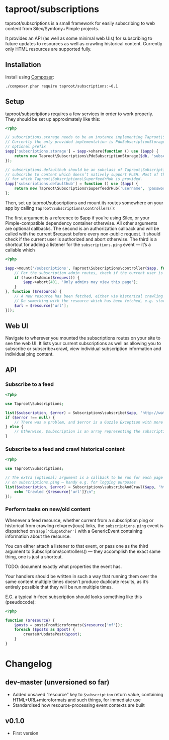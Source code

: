 # taproot/subscriptions

taproot/subscriptions is a small framework for easily subscribing to web content from Silex/Symfony+Pimple projects.

It provides an API (as well as some minimal web UIs) for subscribing to future updates to resources as well as crawling historical content. Currently only HTML resources are supported fully.

## Installation

Install using [Composer](https://getcomposer.org):

    ./composer.phar require taproot/subscriptions:~0.1

## Setup

taproot/subscriptions requires a few services in order to work properly. They should be set up approximately like this:

```php
<?php

// subscriptions.storage needs to be an instance implementing Taproot\Subscriptions\SubscriptionStorage
// Currently the only provided implementation is PdoSubscriptionStorage, which takes a PDO instance and an
// optional prefix
$app['subscriptions.storage'] = $app->share(function () use ($app) {
	return new Taproot\Subscriptions\PdoSubscriptionStorage($db, 'subscriptions_');
});

// subscriptions.defaulthub should be an subclass of Taproot\Subscriptions\PushHub, which will be used to 
// subscribe to content which doesn’t natively support PuSH. Most of the time this should be a Superfeedr hub,
// for which Taproot\Subscriptions\SuperfeedrHub is provided.
$app['subscriptions.defaulthub'] = function () use ($app) {
	return new Taproot\Subscriptions\SuperfeedrHub('username', 'password or token');
};
```

Then, set up taproot/subscriptions and mount its routes somewhere on your app by calling `Taproot\Subscriptions\controllers()`:

The first argument is a reference to $app if you’re using Silex, or your Pimple-compatible dependency container otherwise. All other arguments are optional callbacks.
The second is an authorization callback and will be called with the current $request before every non-public request.
It should check if the current user is authorized and abort otherwise.
The third is a shortcut for adding a listener for the `subscriptions.ping` event — it’s a callable which 

```php
<?php

$app->mount('/subscriptions', Taproot\Subscriptions\controller($app, function ($request) {
	// For the subscription admin routes, check if the current user is allowed to view them.
	if (!userIsAdmin($request)) {
		$app->abort(401, 'Only admins may view this page');
	}
}, function ($resource) {
	// A new resource has been fetched, either via historical crawling or new content from a subscription.
	// Do something with the resource which has been fetched, e.g. store, index, processing
	$url = $resource['url'];
}));
```

## Web UI

Navigate to wherever you mounted the subscriptions routes on your site to see the web UI. It lists your current subscriptions as well as allowing you to subscribe or subscribe+crawl, view individual subscription information and individual ping content.

## API

### Subscribe to a feed

```php
<?php

use Taproot\Subscriptions;

list($subscription, $error) = Subscriptions\subscribe($app, 'http://waterpigs.co.uk');
if ($error !== null) {
	// There was a problem, and $error is a Guzzle Exception with more information about exactly what.
} else {
	// Otherwise, $subscription is an array representing the subscription which was just created
}
```

### Subscribe to a feed and crawl historical content

```php
<?php

use Taproot\Subscriptions;

// The extra (optional) argument is a callback to be run for each page which gets crawled, in addition to any listeners
// on subscriptions.ping — handy e.g. for logging purposes
list($subscription, $error) = Subscriptions\subscribeAndCrawl($app, 'http://waterpigs.co.uk', function ($resource) {
	echo "Crawled {$resource['url']}\n";
});

```

### Perform tasks on new/old content

Whenever a feed resource, whether current from a subscription ping or historical from crawling rel=prev[ious] links, the `subscriptions.ping` event is dispatched on `$app['dispatcher']` with a GenericEvent containing information about the resource.

You can either attach a listener to that event, or pass one as the third argument to Subscriptions\controllers() — they accomplish the exact same thing, one is just a shortcut.

TODO: document exactly what properties the event has.

Your handlers should be written in such a way that running them over the same content multiple times doesn’t produce duplicate results, as it’s entirely possible that they will be run multiple times.

E.G. a typical h-feed subscription should looks something like this (pseudocode):

```php
<?php

function ($resource) {
	$posts = postsFromMicroformats($resource['mf']);
	foreach ($posts as $post) {
		createOrUpdatePost($post);
	}
}
```


# Changelog 

## dev-master (unversioned so far)

* Added unsaved “resource” key to `$subscription` return value, containing HTML+URL+microformats and such things, for immediate use
* Standardised how resource-processing event contexts are built

## v0.1.0

* First version
